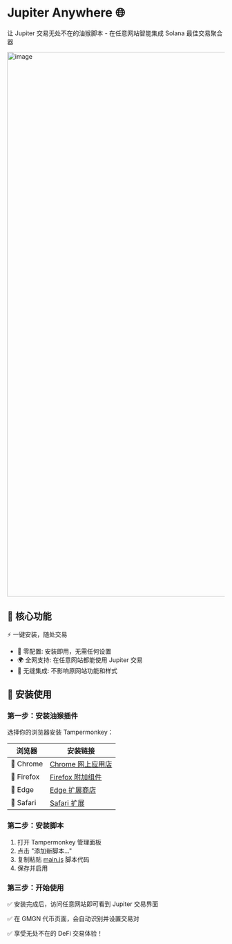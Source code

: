 # Jupiter Anywhere 🌐
让 Jupiter 交易无处不在的油猴脚本 - 在任意网站智能集成 Solana 最佳交易聚合器

<img width="630" height="1261" alt="image" src="https://github.com/user-attachments/assets/db24b75e-4ded-40e4-a76b-87b1a99bd5a8" />

## 🎯 核心功能
⚡ 一键安装，随处交易
* 🔧 零配置: 安装即用，无需任何设置
* 🌍 全网支持: 在任意网站都能使用 Jupiter 交易
* 🎨 无缝集成: 不影响原网站功能和样式

## 🚀 安装使用
### 第一步：安装油猴插件
选择你的浏览器安装 Tampermonkey：

|  浏览器   | 安装链接  |
|  ----  | ----  |
| 🔵 Chrome  | [Chrome 网上应用店](https://chromewebstore.google.com/detail/tampermonkey/dhdgffkkebhmkfjojejmpbldmpobfkfo) |
| 🦊 Firefox  | [Firefox 附加组件](https://addons.mozilla.org/zh-CN/firefox/addon/tampermonkey/) |
| 🔷 Edge  | [Edge 扩展商店](https://microsoftedge.microsoft.com/addons/detail/%E7%AF%A1%E6%94%B9%E7%8C%B4/iikmkjmpaadaobahmlepeloendndfphd) |
| 🍎 Safari  | [Safari 扩展](https://apps.apple.com/us/app/tampermonkey-classic/id1482490089?mt=12) |

### 第二步：安装脚本
1. 打开 Tampermonkey 管理面板
2. 点击 "添加新脚本..."
3. 复制粘贴 [main.js](main.js) 脚本代码
4. 保存并启用

### 第三步：开始使用
✅ 安装完成后，访问任意网站即可看到 Jupiter 交易界面

✅ 在 GMGN 代币页面，会自动识别并设置交易对

✅ 享受无处不在的 DeFi 交易体验！
